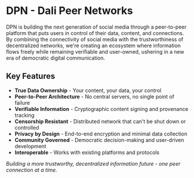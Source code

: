 # DPN - Dali Peer Networks

DPN is building the next generation of social media through a peer-to-peer platform that puts users in control of their data, content, and connections. By combining the connectivity of social media with the trustworthiness of decentralized networks, we're creating an ecosystem where information flows freely while remaining verifiable and user-owned, ushering in a new era of democratic digital communication.

## Key Features

- **True Data Ownership** - Your content, your data, your control
- **Peer-to-Peer Architecture** - No central servers, no single point of failure
- **Verifiable Information** - Cryptographic content signing and provenance tracking
- **Censorship Resistant** - Distributed network that can't be shut down or controlled
- **Privacy by Design** - End-to-end encryption and minimal data collection
- **Community Governed** - Democratic decision-making and user-driven development
- **Interoperable** - Works with existing platforms and protocols

*Building a more trustworthy, decentralized information future - one peer connection at a time.*